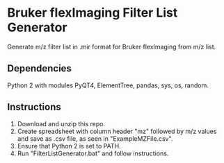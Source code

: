 # Bruker flexImaging Filter List Generator
Generate m/z filter list in .mir format for Bruker flexImaging from m/z list.

## Dependencies
Python 2 with modules PyQT4, ElementTree, pandas, sys, os, random.

## Instructions
1. Download and unzip this repo.
2. Create spreadsheet with column header "mz" followed by m/z values and save as .csv file, as seen in "ExampleMZFile.csv".
3. Ensure that Python 2 is set to PATH.
4. Run "FilterListGenerator.bat" and follow instructions.
